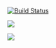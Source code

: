 [![Build Status](https://travis-ci.org/Tinawyn/supreme-umbrella.svg?branch=master)](https://travis-ci.org/Tinawyn/supreme-umbrella)

<a href="https://codeclimate.com/github/Tinawyn/supreme-umbrella/maintainability"><img src="https://api.codeclimate.com/v1/badges/c8f826f1d452ed11e1ea/maintainability" /></a>

<a href="https://codeclimate.com/github/Tinawyn/supreme-umbrella/test_coverage"><img src="https://api.codeclimate.com/v1/badges/c8f826f1d452ed11e1ea/test_coverage" /></a>
